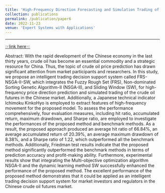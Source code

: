 ```yaml
---
title: 'High-Frequency Direction Forecasting and Simulation Trading of the Crude Oil Futures using Ichimoku KinkoHyo and Fuzzy Rough Set'
collection: publications
permalink: /publication/paper6
date: 2022-11-23
venue: 'Expert Systems with Applications'
---
```


** **

[☞link here☜](https://www.sciencedirect.com/science/article/abs/pii/S0957417422023442)

Abstract: With the rapid development of the Chinese economy in the last thirty years, crude oil has become an essential commodity and a strategic resource for China. Thus, the topic of crude oil price prediction has drawn significant attention from market participants and researchers. In this study, we propose an intelligent trading decision support system called FRS-NSGA-II-SW, which integrates the Fuzzy Rough Set (FRS), Non-dominated Sorting Genetic Algorithm-II (NSGA-II), and Sliding Window (SW), for high-frequency price direction prediction and simulated trading of the crude oil futures in the Chinese market. Additionally, a Japanese technical indicator Ichimoku KinkoHyo is employed to extract features of high-frequency movement for the proposed model. To assess the performance comprehensively, four evaluation measures, including hit ratio, accumulated return, maximum drawdown, and Sharpe ratio, are employed to investigate the performances of the proposed method and benchmark methods. As a result, the proposed approach produced an average hit ratio of 66.84%, an average accumulated return of 20.39%, an average maximum drawdown of 8.38%, and a Sharpe ratio of 1.22, which outperformed all the benchmark methods. Additionally, Friedman test results indicate that the proposed method significantly outperformed the benchmark methods in terms of prediction accuracy and profit-making ability. Furthermore, experimental results show that integrating the Multi-objective optimization algorithm NSGA-II and the dynamic learning method SW successfully enhanced the performance of the proposed method. The excellent performance of the proposed method demonstrates that it could be applied as an intelligent trading decision support system for market investors and regulators in the Chinese crude oil futures market.
